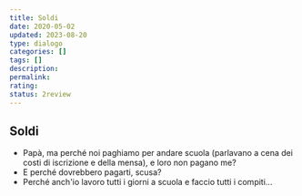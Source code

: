 ```yaml
---
title: Soldi
date: 2020-05-02
updated: 2023-08-20
type: dialogo
categories: []
tags: []
description: 
permalink: 
rating: 
status: 2review
---
```

## Soldi

- Papà, ma perché noi paghiamo per andare scuola (parlavano a cena dei costi di iscrizione e della mensa), e loro non pagano me?
- E perché dovrebbero pagarti, scusa?
- Perché anch'io lavoro tutti i giorni a scuola e faccio tutti i compiti...
